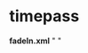 # timepass

**fadeIn.xml**
"<?xml version="1.0" encoding="utf-8"?>
<alpha xmlns:android="http://schemas.android.com/apk/res/android"
    android:duration="1000"       
    android:fromAlpha="0.0"        
    android:toAlpha="1.0" />"
